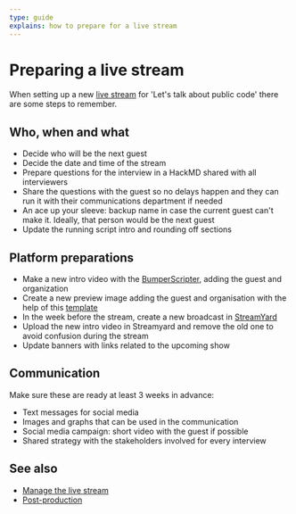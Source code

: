```yaml
---
type: guide
explains: how to prepare for a live stream
---
```


# Preparing a live stream

When setting up a new [live stream](index.md) for 'Let's talk about public code' there are some steps to remember.

## Who, when and what

- Decide who will be the next guest
- Decide the date and time of the stream
- Prepare questions for the interview in a HackMD shared with all interviewers
- Share the questions with the guest so no delays happen and they can run it with their communications department if needed
- An ace up your sleeve: backup name in case the current guest can't make it. Ideally, that person would be the next guest
- Update the running script intro and rounding off sections

## Platform preparations

- Make a new intro video with the [BumperScripter](https://github.com/publiccodenet/bumperscripter), adding the guest and organization
- Create a new preview image adding the guest and organisation with the help of this [template](preview-image.svg)
- In the week before the stream, create a new broadcast in [StreamYard](../tool-management/streamyard.md)
- Upload the new intro video in Streamyard and remove the old one to avoid confusion during the stream
- Update banners with links related to the upcoming show

## Communication

Make sure these are ready at least 3 weeks in advance:

- Text messages for social media
- Images and graphs that can be used in the communication
- Social media campaign: short video with the guest if possible
- Shared strategy with the stakeholders involved for every interview

## See also

- [Manage the live stream](manage-live-stream.md)
- [Post-production](post-production.md)
